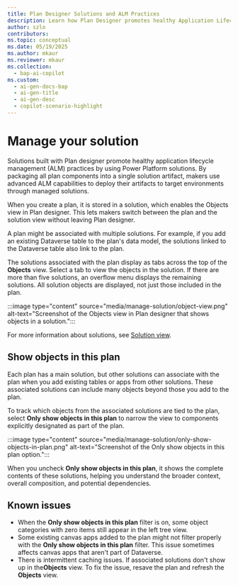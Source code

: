 ```yaml
---
title: Plan Designer Solutions and ALM Practices  
description: Learn how Plan Designer promotes healthy Application Lifecycle Management (ALM) practices by packaging plan components into solutions for advanced ALM capabilities.  
author: szlo  
contributors:  
ms.topic: conceptual  
ms.date: 05/19/2025  
ms.author: mkaur  
ms.reviewer: mkaur  
ms.collection:  
  - bap-ai-copilot  
ms.custom:  
  - ai-gen-docs-bap  
  - ai-gen-title  
  - ai-gen-desc  
  - copilot-scenario-highlight  
---
```


# Manage your solution

Solutions built with Plan designer promote healthy application lifecycle management (ALM) practices by using Power Platform solutions. By packaging all plan components into a single solution artifact, makers use advanced ALM capabilities to deploy their artifacts to target environments through managed solutions.

When you create a plan, it is stored in a solution, which enables the Objects view in Plan designer. This lets makers switch between the plan and the solution view without leaving Plan designer.

A plan might be associated with multiple solutions. For example, if you add an existing Dataverse table to the plan's data model, the solutions linked to the Dataverse table also link to the plan.

The solutions associated with the plan display as tabs across the top of the **Objects** view. Select a tab to view the objects in the solution. If there are more than five solutions, an overflow menu displays the remaining solutions. All solution objects are displayed, not just those included in the plan.

:::image type="content" source="media/manage-solution/object-view.png" alt-text="Screenshot of the Objects view in Plan designer that shows objects in a solution.":::

For more information about solutions, see [Solution view](/power-apps/maker/data-platform/solutions-area).

## Show objects in this plan

Each plan has a main solution, but other solutions can associate with the plan when you add existing tables or apps from other solutions. These associated solutions can include many objects beyond those you add to the plan. 

To track which objects from the associated solutions are tied to the plan, select **Only show objects in this plan** to narrow the view to components explicitly designated as part of the plan. 

:::image type="content" source="media/manage-solution/only-show-objects-in-plan.png" alt-text="Screenshot of the Only show objects in this plan option.":::

When you uncheck **Only show objects in this plan**, it shows the complete contents of these solutions, helping you understand the broader context, overall composition, and potential dependencies.

## Known issues

- When the **Only show objects in this plan** filter is on, some object categories with zero items still appear in the left tree view.
- Some existing canvas apps added to the plan might not filter properly with the **Only show objects in this plan** filter. This issue sometimes affects canvas apps that aren't part of Dataverse.
- There is intermittent caching issues. If associated solutions don't show up in the**Objects** view. To fix the issue, resave the plan and refresh the **Objects** view.


